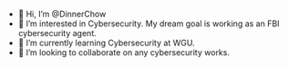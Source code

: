 - 👋 Hi, I’m @DinnerChow
- 👀 I’m interested in Cybersecurity. My dream goal is working as an FBI cybersecurity agent.
- 🌱 I’m currently learning Cybersecurity at WGU.
- 💞️ I’m looking to collaborate on any cybersecurity works.

<!---
DinnerChow/DinnerChow is a ✨ special ✨ repository because its `README.md` (this file) appears on your GitHub profile.
You can click the Preview link to take a look at your changes.
--->
